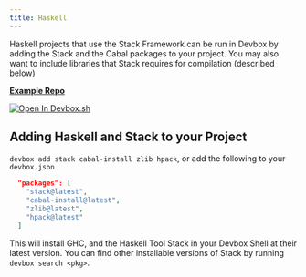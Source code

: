 ```yaml
---
title: Haskell
---
```


Haskell projects that use the Stack Framework can be run in Devbox by adding the Stack and the Cabal packages to your project. You may also want to include libraries that Stack requires for compilation (described below)

[**Example Repo**](https://github.com/jetpack-io/devbox/tree/main/examples/development/haskell/)

[![Open In Devbox.sh](https://jetpack.io/img/devbox/open-in-devbox.svg)](https://devbox.sh/open/templates/haskell)

## Adding Haskell and Stack to your Project

`devbox add stack cabal-install zlib hpack`, or add the following to your `devbox.json`

```json
  "packages": [
    "stack@latest",
    "cabal-install@latest",
    "zlib@latest",
    "hpack@latest"
  ]
```

This will install GHC, and the Haskell Tool Stack in your Devbox Shell at their latest version. You can find other installable versions of Stack by running `devbox search <pkg>`.
